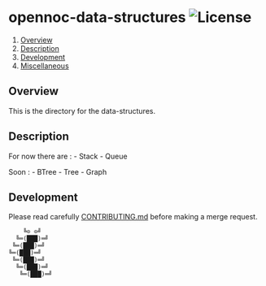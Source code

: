 # opennoc-data-structures ![License][license-img]

1. [Overview](#overview)
2. [Description](#module-description)
6. [Development](#development)
7. [Miscellaneous](#miscellaneous)

## Overview

This is the directory for the data-structures.

## Description

For now there are :
	- Stack
	- Queue

Soon :
	- BTree
	- Tree
	- Graph

## Development

Please read carefully [CONTRIBUTING.md](CONTRIBUTING.md) before making a merge
request.

```
    ╚⊙ ⊙╝
  ╚═(███)═╝
 ╚═(███)═╝
╚═(███)═╝
 ╚═(███)═╝
  ╚═(███)═╝
   ╚═(███)═╝
```

[license-img]: https://img.shields.io/badge/license-Apache-blue.svg
